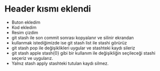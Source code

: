 # Header kısmı eklendi
- Buton ekledim
- Kod ekledim
- Resim çizdim 
- git stash ile son commit sonrası kopyalanır ve silinir ekrandan
- kullanmak istediğimizde ise git stash list ile stashi görürüz
- git stash pop ile değişiklikleri uygular ve stashteki kaydı sileriz
- git stash apple stash{0} gibi bir kullanım ile değişikliğin seçileceği stashi seçeriz ve uygularız.
- Yalnız stash apply stashteki tutulan kaydı silmez.


